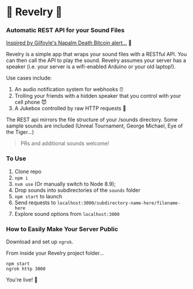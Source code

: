 # :loudspeaker: Revelry :loudspeaker:
### Automatic REST API for your Sound Files

[Inspired by Gilfoyle's Napalm Death Bitcoin alert...](https://www.youtube.com/watch?v=ybGOT4d2Hs8) :metal:

Revelry is a simple app that wraps your sound files with a RESTful API. You can then call the API to play the sound. Revelry assumes your server has a speaker (i.e. your server is a wifi-enabled Arduino or your old laptop!).

Use cases include:
1. An audio notification system for webhooks :alarm_clock:
2. Trolling your friends with a hidden speaker that you control with your cell phone :smiling_imp:
3. A Jukebox controlled by raw HTTP requests :musical_note:

The REST api mirrors the file structure of your /sounds directory. Some sample sounds are included (Unreal Tournament, George Michael, Eye of the Tiger...)

> PRs and additional sounds welcome!

### To Use
1. Clone repo
2. ```npm i```
3. ```nvm use``` (Or manually switch to Node 8.9);
4. Drop sounds into subdirectories of the `sounds` folder
3. ```npm start``` to launch
4. Send requests to ```localhost:3000/subdirectory-name-here/filename-here```
5. Explore sound options from ```localhost:3000```

### How to Easily Make Your Server Public
Download and set up `ngrok`.

From inside your Revelry project folder...
```
npm start
ngrok http 3000
```

You're live! :clap:
